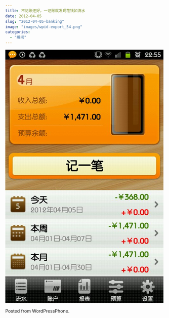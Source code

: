 ```yaml
---
title: 不记账还好，一记账就发现花钱如流水
date: 2012-04-05
slug: "2012-04-05-banking"
image: "images/wpid-export_54.png"
categories:
  - "瞬间"
---
```


![image](images/wpid-export_54.png)

Posted from WordPressPhone.
